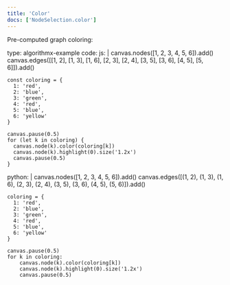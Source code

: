 ```yaml
---
title: 'Color'
docs: ['NodeSelection.color']
---
```


Pre-computed graph coloring:

<data type='yaml'>
type: algorithmx-example
code:
  js: |
    canvas.nodes([1, 2, 3, 4, 5, 6]).add()
    canvas.edges([[1, 2], [1, 3], [1, 6], [2, 3],
      [2, 4], [3, 5], [3, 6], [4, 5], [5, 6]]).add()
    
    const coloring = {
      1: 'red',
      2: 'blue',
      3: 'green',
      4: 'red',
      5: 'blue',
      6: 'yellow'
    }
    
    canvas.pause(0.5)
    for (let k in coloring) {
      canvas.node(k).color(coloring[k])
      canvas.node(k).highlight(0).size('1.2x')
      canvas.pause(0.5)
    }
  python: |
    canvas.nodes([1, 2, 3, 4, 5, 6]).add()
    canvas.edges([(1, 2), (1, 3), (1, 6), (2, 3),
      (2, 4), (3, 5), (3, 6), (4, 5), (5, 6)]).add()
    
    coloring = {
      1: 'red',
      2: 'blue',
      3: 'green',
      4: 'red',
      5: 'blue',
      6: 'yellow'
    }
    
    canvas.pause(0.5)
    for k in coloring:
        canvas.node(k).color(coloring[k])
        canvas.node(k).highlight(0).size('1.2x')
        canvas.pause(0.5)
</data>
